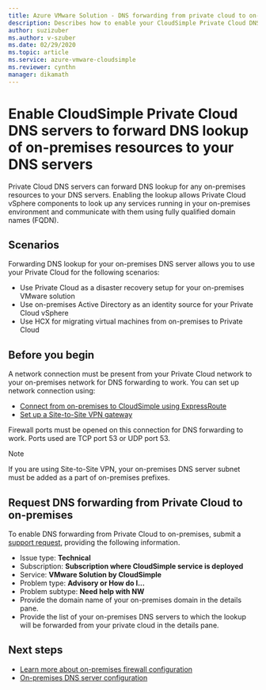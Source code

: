 ```yaml
---
title: Azure VMware Solution - DNS forwarding from private cloud to on-premises
description: Describes how to enable your CloudSimple Private Cloud DNS server to forward lookup of on-premises resources
author: suzizuber
ms.author: v-szuber
ms.date: 02/29/2020 
ms.topic: article 
ms.service: azure-vmware-cloudsimple 
ms.reviewer: cynthn 
manager: dikamath 
---
```


# Enable CloudSimple Private Cloud DNS servers to forward DNS lookup of on-premises resources to your DNS servers

Private Cloud DNS servers can forward DNS lookup for any on-premises resources to your DNS servers.  Enabling the lookup allows Private Cloud vSphere components to look up any services running in your on-premises environment and communicate with them using fully qualified domain names (FQDN).

## Scenarios 

Forwarding DNS lookup for your on-premises DNS server allows you to use your Private Cloud for the following scenarios:

* Use Private Cloud as a disaster recovery setup for your on-premises VMware solution
* Use on-premises Active Directory as an identity source for your Private Cloud vSphere
* Use HCX for migrating virtual machines from on-premises to Private Cloud

## Before you begin

A network connection must be present from your Private Cloud network to your on-premises network for DNS forwarding to work.  You can set up network connection using:

* [Connect from on-premises to CloudSimple using ExpressRoute](on-premises-connection.md)
* [Set up a Site-to-Site VPN gateway](./vpn-gateway.md#set-up-a-site-to-site-vpn-gateway)

Firewall ports must be opened on this connection for DNS forwarding to work.  Ports used are TCP port 53 or UDP port 53.

> [!NOTE]
> If you are using Site-to-Site VPN, your on-premises DNS server subnet must be added as a part of on-premises prefixes.

## Request DNS forwarding from Private Cloud to on-premises

To enable DNS forwarding from Private Cloud to on-premises, submit a [support request](https://portal.azure.com/#blade/Microsoft_Azure_Support/HelpAndSupportBlade/newsupportrequest), providing the following information.

* Issue type: **Technical**
* Subscription: **Subscription where CloudSimple service is deployed**
* Service: **VMware Solution by CloudSimple**
* Problem type: **Advisory or How do I...**
* Problem subtype: **Need help with NW**
* Provide the domain name of your on-premises domain in the details pane.
* Provide the list of your on-premises DNS servers to which the lookup will be forwarded from your private cloud in the details pane.

## Next steps

* [Learn more about on-premises firewall configuration](on-premises-firewall-configuration.md)
* [On-premises DNS server configuration](on-premises-dns-setup.md)
